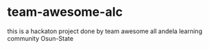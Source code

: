 # team-awesome-alc
this is a hackaton project done by team awesome all andela learning community Osun-State
